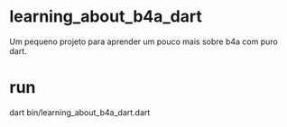 # learning_about_b4a_dart
Um pequeno projeto para aprender um pouco mais sobre b4a com puro dart.


# run

dart bin/learning_about_b4a_dart.dart


